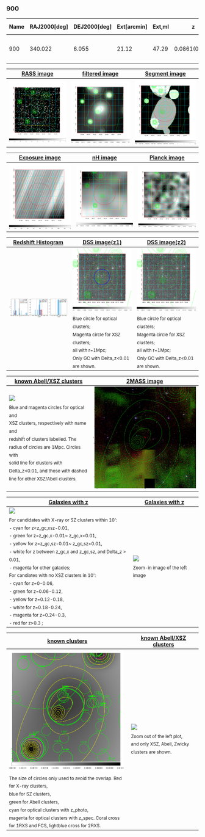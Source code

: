 <div STYLE="page-break-after: always;"></div>

### 900

|Name|RAJ2000[deg]|DEJ2000[deg] |Ext[arcmin]| Ext,ml | z | z_src| C|GC(XSZ,Delta_z<0.01)| GC(OPT,Delta_z<0.01)|GC| R_sig[arcmin] | R500[arcmin] | R500[Mpc]| CRsig[c/s] | CR500[c/s] |L500[1E44 erg/s]|F500[1E-12 erg/s/cm^2]| M500[1E14 Msun]|Tx[keV]|Cnt_sig|Beta|Rc[arcmin]|Comment|Alias|
|---|---|---|---|---|---|------|---|--------|---------|----------|---|---|---|---|---|---|---|---|---|---|---|---|---|---|
|900| 340.022| 6.055| 21.12| 47.29| 0.0861(0.005)| z1, z_opt| S| -| RM, W| A, C, N, W| 28.650| 8.911| 0.863| 0.233(0.062)| 0.209(0.056)| 0.685(0.267)| 3.715(1.449)| 1.98(0.39)| 3.35(0.42)| 116.8| 0.661(-0.120+0.200)| 15.650(-3.982+5.334)| -| t591|

|[RASS image](../image/900/900_img.pdf)|[filtered image](../image/900/900_fil.pdf)|[Segment image](../image/900/900_seg.pdf)|
|-------------------|--------------------|-------------------|
| <img src="../image/900/900_img.png" width="300">  | <img src="../image/900/900_fil.png" width="300">   | <img src="../image/900/900_seg.png" width="300">  |

|[Exposure image](../image/900/900_mex.pdf)| [nH image](../image/900/900_nh.pdf)| [Planck image](../image/900/900_p.pdf)|
|-------------------|--------------------|-------------------|
|<img src="../image/900/900_mex.png" width="300">   | <img src="../image/900/900_nh.png" width="300">    | <img src="../image/900/900_p.png" width="300"> |

|[Redshift Histogram](../image/900/900_zg.pdf) | [DSS image(z1)](../image/900/900_dss_z1.pdf)      |  [DSS image(z2)](../image/900/900_dss_z2.pdf)    |
|-------------------|--------------------|-------------------|
|<img src="../image/900/900_zg.png" width="300"> |<img src="../image/900/900_dss_z1.png" width="300"> <sub><br>Blue circle for optical clusters; <br>Magenta circle for XSZ clusters; <br>all with r=1Mpc; <br>Only GC with Delta_z<0.01 are shown. </sub>| <img src="../image/900/900_dss_z2.png" width="300"><sub><br>Blue circle for optical clusters; <br>Magenta circle for XSZ clusters; <br>all with r=1Mpc; <br>Only GC with Delta_z<0.01 are shown. </sub> |

|[known Abell/XSZ clusters](../image/900/900_m.pdf) | [2MASS image](../image/900/900_2mass.pdf)      |
|-------------------|-------------------|
|<img src=../image/900/900_m.png width="300"> <br><sub>Blue and magenta circles for optical and <br>XSZ clusters, respectively with name and <br>redshift of clusters labelled. The <br>radius of circles are 1Mpc. Circles with <br>solid line for clusters with <br>Delta_z<0.01, and those with dashed <br>line for other XSZ/Abell clusters.        </sub>|<img src="../image/900/900_2mass.png" width="300">  |

|[Galaxies with z](../image/900/900_opt_ned.pdf) |[Galaxies with z](../image/900/900_opt_ned_zoom.pdf) |
|-------------------|-------------------|
| <img src=../image/900/900_opt_ned.png width="300"> <br><sub> For candidates with X-ray or SZ clusters within 10': <br> - cyan for z<z_gc,xsz-0.01, <br> - green for z=z_gc,x-0.01~ z_gc,x+0.01, <br> - yellow for z=z_gc,sz-0.01~ z_gc,sz+0.01, <br> - white for z between z_gc,x and z_gc,sz, and Delta_z > 0.01, <br> - magenta for other galaxies; <br>For candiates with no XSZ clusters in 10': <br> - cyan for z=0-0.06, <br> - green for z=0.06-0.12, <br> - yellow for z=0.12-0.18, <br> - white for z=0.18-0.24, <br> - magenta for z=0.24-0.3, <br> - red for z>0.3 ;  </sub>|<img src=../image/900/900_opt_ned_zoom.png width="300">  <br><sub> Zoom-in image of the left image</sub>|

|[known clusters](../image/900/900_gc.pdf) |[known Abell/XSZ clusters](../image/900/900_gc_large.pdf) |
|-------------------|-------------------|
| <img src=../image/900/900_gc.png width="300"> <br><sub> The size of circles only used to avoid the overlap. Red for X-ray clusters, <br> blue for SZ clusters, <br> green for Abell clusters, <br> cyan for optical clusters with z_photo, <br> magenta for optical clusters with z_spec. Coral cross for 1RXS and FCS, lightblue cross for 2RXS. </sub>|<img src=../image/900/900_gc_large.png width="300"> <br><sub> Zoom out of the left plot, <br> and only XSZ, Abell, Zwicky clusters are shown. </sub> |



